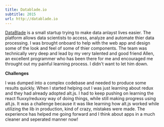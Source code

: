 ```yaml
---
title: Datablade.io
subtitle: 2015
url: http://datablade.io
---
```


[DataBlade](http://datablade.io) is a small startup trying to make data anlayst lives easier. The platform allows data scientists to access, analyze and automate thier data processing. I was brought onboard to help with the web app and design some of the look and feel of some of thier components. The team was technically very deep and lead by my very talented and good friend Allen, an excellent programmer who has been there for me and encouraged me throught out my painful learning process. I didn't want to let him down.

<b>Challenges</b>
<p>
I was dumped into a complex codebase and needed to produce some results quickly. When I started helping out I was just learning about redux and they had already adopted alt.js. I had to keep pushing on learning the react fluxxy/reduxxy way of doing things, while still making progress using alt.js. It was a challenge because it was like learning how alt.js worked while utilizing the lib in production, kind of crazy, mistakes were made. The experience has helped me going forward and I think about apps in a much cleaner and seperated manner now!
</p>